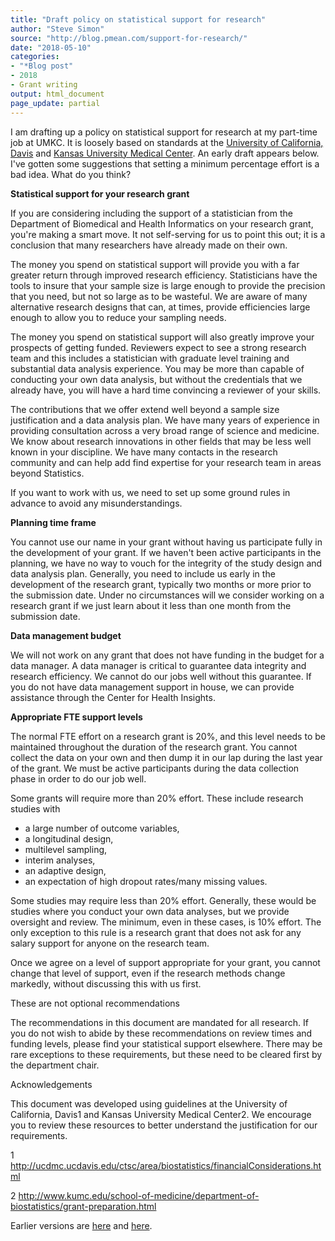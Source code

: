 ```yaml
---
title: "Draft policy on statistical support for research"
author: "Steve Simon"
source: "http://blog.pmean.com/support-for-research/"
date: "2018-05-10"
categories:
- "*Blog post"
- 2018
- Grant writing
output: html_document
page_update: partial
---
```


I am drafting up a policy on statistical support for research at my
part-time job at UMKC. It is loosely based on standards at the
[University of California,
Davis](http://ucdmc.ucdavis.edu/ctsc/area/biostatistics/financialConsiderations.html)
and [Kansas University Medical
Center](http://www.kumc.edu/school-of-medicine/department-of-biostatistics/grant-preparation.html).
An early draft appears below. I've gotten some suggestions that setting
a minimum percentage effort is a bad idea. What do you think?



<!---More--->

**Statistical support for your research grant**

If you are considering including the support of a statistician from the
Department of Biomedical and Health Informatics on your research grant,
you're making a smart move. It not self-serving for us to point this
out; it is a conclusion that many researchers have already made on their
own.

The money you spend on statistical support will provide you with a far
greater return through improved research efficiency. Statisticians have
the tools to insure that your sample size is large enough to provide the
precision that you need, but not so large as to be wasteful. We are
aware of many alternative research designs that can, at times, provide
efficiencies large enough to allow you to reduce your sampling needs.

The money you spend on statistical support will also greatly improve
your prospects of getting funded. Reviewers expect to see a strong
research team and this includes a statistician with graduate level
training and substantial data analysis experience. You may be more than
capable of conducting your own data analysis, but without the
credentials that we already have, you will have a hard time convincing a
reviewer of your skills.

The contributions that we offer extend well beyond a sample size
justification and a data analysis plan. We have many years of experience
in providing consultation across a very broad range of science and
medicine. We know about research innovations in other fields that may be
less well known in your discipline. We have many contacts in the
research community and can help add find expertise for your research
team in areas beyond Statistics.

If you want to work with us, we need to set up some ground rules in
advance to avoid any misunderstandings.

**Planning time frame**

You cannot use our name in your grant without having us participate
fully in the development of your grant. If we haven't been active
participants in the planning, we have no way to vouch for the integrity
of the study design and data analysis plan. Generally, you need to
include us early in the development of the research grant, typically two
months or more prior to the submission date. Under no circumstances will
we consider working on a research grant if we just learn about it less
than one month from the submission date.

**Data management budget**

We will not work on any grant that does not have funding in the budget
for a data manager. A data manager is critical to guarantee data
integrity and research efficiency. We cannot do our jobs well without
this guarantee. If you do not have data management support in house, we
can provide assistance through the Center for Health Insights.

**Appropriate FTE support levels**

The normal FTE effort on a research grant is 20%, and this level needs
to be maintained throughout the duration of the research grant. You
cannot collect the data on your own and then dump it in our lap during
the last year of the grant. We must be active participants during the
data collection phase in order to do our job well.

Some grants will require more than 20% effort. These include research
studies with

-   a large number of outcome variables,
-   a longitudinal design,
-   multilevel sampling,
-   interim analyses,
-   an adaptive design,
-   an expectation of high dropout rates/many missing values.

Some studies may require less than 20% effort. Generally, these would be
studies where you conduct your own data analyses, but we provide
oversight and review. The minimum, even in these cases, is 10% effort.
The only exception to this rule is a research grant that does not ask
for any salary support for anyone on the research team.

Once we agree on a level of support appropriate for your grant, you
cannot change that level of support, even if the research methods change
markedly, without discussing this with us first.

These are not optional recommendations

The recommendations in this document are mandated for all research. If
you do not wish to abide by these recommendations on review times and
funding levels, please find your statistical support elsewhere. There
may be rare exceptions to these requirements, but these need to be
cleared first by the department chair.

Acknowledgements

This document was developed using guidelines at the University of
California, Davis1 and Kansas University Medical Center2. We encourage
you to review these resources to better understand the justification for
our requirements.

1
http://ucdmc.ucdavis.edu/ctsc/area/biostatistics/financialConsiderations.html

2
http://www.kumc.edu/school-of-medicine/department-of-biostatistics/grant-preparation.html






Earlier versions are [here][sim1] and [here][sim2].
 
[sim1]: http://blog.pmean.com/support-for-research/
[sim2]: http://new.pmean.com/support-for-research/
 
